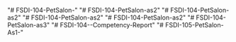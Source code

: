 "# FSDI-104-PetSalon-" 
"# FSDI-104-PetSalon-as2" 
"# FSDI-104-PetSalon-as2" 
"# FSDI-104-PetSalon-as2" 
"# FSDI-104-PetSalon-as2" 
"# FSDI-104-PetSalon-as3" 
"# FSDI-104--Competency-Report" 
"# FSDI-105-PetSalon-As1-" 

